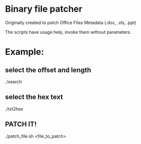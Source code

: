 # Binary file patcher

Originally created to patch Office Files Metadata (.doc, .xls, .ppt)

The scripts have usage help, invoke them without parameters.

# Example:

## select the offset and length
./search <text> <file>

## select the hex text
./txt2hex <ascii text to patch>

## PATCH IT!
./patch_file.sh <offset> <hex text to patch> <file_to_patch> 
